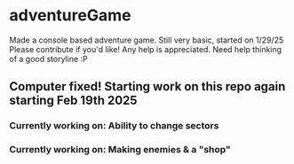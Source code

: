 # adventureGame
Made a console based adventure game. Still very basic, started on 1/29/25
Please contribute if you'd like! Any help is appreciated. Need help thinking of a good storyline :P

## Computer fixed! Starting work on this repo again starting Feb 19th 2025

### Currently working on: Ability to change sectors
### Currently working on: Making enemies & a "shop"
